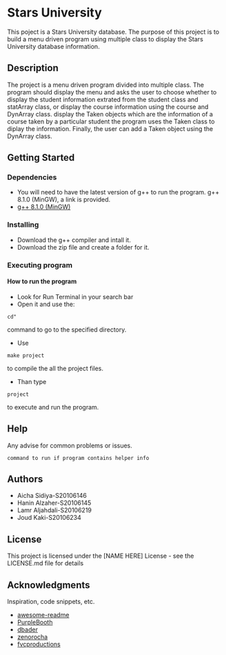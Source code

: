 # Stars University 

This poject is a Stars University database. The purpose of this project is to build a menu driven program using multiple class to display the Stars University database information. 

## Description

The project is a menu driven program divided into multiple class. The program should display the menu and asks the user to choose whether to display the student information extrated from the student class and statArray class, or display the course information using the course and DynArray class. display the Taken objects which are the information of a course taken by a particular student the program uses the Taken class to diplay the information. Finally, the user can add a Taken object using the DynArray class.

## Getting Started

### Dependencies

* You will need to have the latest version of g++ to run the program. g++ 8.1.0 (MinGW), a link is provided.
* [g++ 8.1.0 (MinGW)](https://sourceforge.net/projects/mingw-w64/files/Toolchains%20targetting%20Win32/Personal%20Builds/mingw-builds/installer/mingw-w64-install.exe/download)

### Installing

* Download the g++ compiler and intall it. 
* Download the zip file and create a folder for it.

### Executing program

#### How to run the program
* Look for Run Terminal in your search bar
* Open it and use the:
```
cd"
```
command to go to the specified directory.
* Use 
```
make project
```
to compile the all the project files.
* Than type 
```
project
```
to execute and run the program.



## Help

Any advise for common problems or issues.
```
command to run if program contains helper info
```

## Authors

* Aicha Sidiya-S20106146
* Hanin Alzaher-S20106145
* Lamr Aljahdali-S20106219
* Joud Kaki-S20106234

## License

This project is licensed under the [NAME HERE] License - see the LICENSE.md file for details

## Acknowledgments

Inspiration, code snippets, etc.
* [awesome-readme](https://github.com/matiassingers/awesome-readme)
* [PurpleBooth](https://gist.github.com/PurpleBooth/109311bb0361f32d87a2)
* [dbader](https://github.com/dbader/readme-template)
* [zenorocha](https://gist.github.com/zenorocha/4526327)
* [fvcproductions](https://gist.github.com/fvcproductions/1bfc2d4aecb01a834b46)
